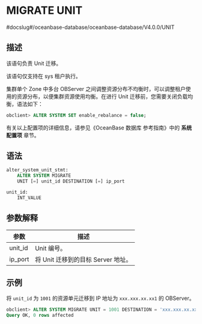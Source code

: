 # MIGRATE UNIT 
#docslug#/oceanbase-database/oceanbase-database/V4.0.0/UNIT


## 描述 

该语句负责 Unit 迁移。

该语句仅支持在 sys 租户执行。

集群单个 Zone 中多台 OBServer 之间调整资源分布不均衡时，可以调整租户使用的资源分布，以便集群资源使用均衡。在进行 Unit 迁移前，您需要关闭负载均衡，语法如下：

```sql
obclient> ALTER SYSTEM SET enable_rebalance = false;
```


有关以上配置项的详细信息，请参见《OceanBase 数据库 参考指南》中的 **系统配置项** 章节。

## 语法 

```sql
alter_system_unit_stmt:
    ALTER SYSTEM MIGRATE
    UNIT [=] unit_id DESTINATION [=] ip_port

unit_id:
    INT_VALUE
```



## 参数解释 

| **参数**  |          **描述**          |
|---------|--------------------------|
| unit_id | Unit 编号。                 |
| ip_port | 将 Unit 迁移到的目标 Server 地址。 |



## 示例 

将 `unit_id` 为 `1001` 的资源单元迁移到 IP 地址为 `xxx.xxx.xx.xx1` 的 OBServer。

```sql
obclient> ALTER SYSTEM MIGRATE UNIT = 1001 DESTINATION = 'xxx.xxx.xx.xx1:xxxx';
Query OK, 0 rows affected 
```